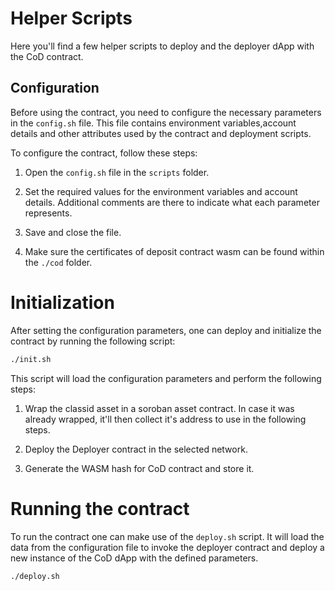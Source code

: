 # Helper Scripts

Here you'll find a few helper scripts to deploy and the deployer dApp with the CoD contract.

## Configuration

Before using the contract, you need to configure the necessary parameters in the `config.sh` file. This file contains environment variables,account details and other attributes used by the contract and deployment scripts.

To configure the contract, follow these steps:

1. Open the `config.sh` file in the `scripts` folder.

2. Set the required values for the environment variables and account details. Additional comments are there to indicate what each parameter represents.

3. Save and close the file.

4. Make sure the certificates of deposit contract wasm can be found within the `./cod` folder.

# Initialization

After setting the configuration parameters, one can deploy and initialize the contract by running the following script:

```bash
./init.sh
```

This script will load the configuration parameters and perform the following steps:

1. Wrap the classid asset in a soroban asset contract. In case it was already wrapped, it'll then collect it's address to use in the following steps.

2. Deploy the Deployer contract in the selected network.

3. Generate the WASM hash for CoD contract and store it.

# Running the contract

To run the contract one can make use of the `deploy.sh` script. It will load the data from the configuration file to invoke the deployer contract and deploy a new instance of the CoD dApp with the defined parameters.

```bash
./deploy.sh
```
